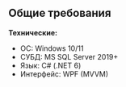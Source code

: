 ﻿## Общие требования

**Технические:**
- ОС: Windows 10/11
- СУБД: MS SQL Server 2019+
- Язык: C# (.NET 6)
- Интерфейс: WPF (MVVM)
